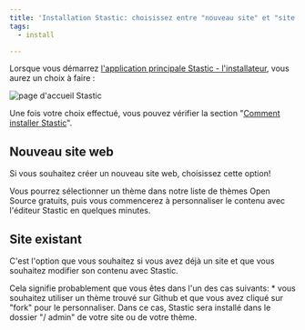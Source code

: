 ```yaml
---
title: 'Installation Stastic: choisissez entre "nouveau site" et "site existant"'
tags:
  - install

---
```

Lorsque vous démarrez [l'application principale Stastic - l'installateur](https://stastic.net), vous aurez un choix à faire : 

![page d'accueil Stastic](https://www.stastic.net//assets/2019-08-03-529309.png) 

Une fois votre choix effectué, vous pouvez vérifier la section "[Comment installer Stastic](/docs/fr/comment-installer-stastic)". 

## Nouveau site web

Si vous souhaitez créer un nouveau site web, choisissez cette option! 

Vous pourrez sélectionner un thème dans notre liste de thèmes Open Source gratuits, puis vous commencerez à personnaliser le contenu avec l'éditeur Stastic en quelques minutes. 

## Site existant

C'est l'option que vous souhaitez si vous avez déjà un site et que vous souhaitez modifier son contenu avec Stastic. 

Cela signifie probablement que vous êtes dans l'un des cas suivants: * vous souhaitez utiliser un thème trouvé sur Github et que vous avez cliqué sur "fork" pour le personnaliser. Dans ce cas, Stastic sera installé dans le dossier "/ admin" de votre site ou de votre thème.
